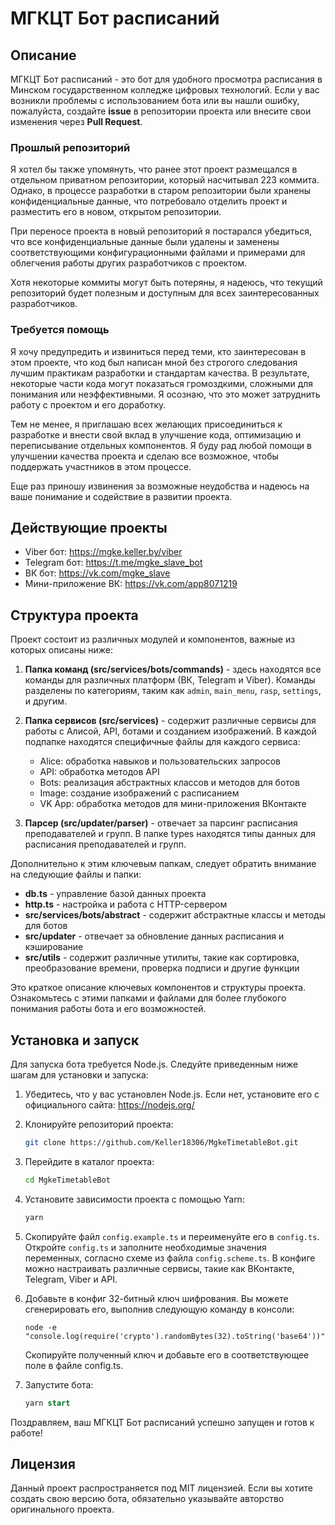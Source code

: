 # МГКЦТ Бот расписаний


## Описание
МГКЦТ Бот расписаний - это бот для удобного просмотра расписания в Минском государственном колледже цифровых технологий. Если у вас возникли проблемы с использованием бота или вы нашли ошибку, пожалуйста, создайте **issue** в репозитории проекта или внесите свои изменения через **Pull Request**.

### Прошлый репозиторий
Я хотел бы также упомянуть, что ранее этот проект размещался в отдельном приватном репозитории, который насчитывал 223 коммита. Однако, в процессе разработки в старом репозитории были хранены конфиденциальные данные, что потребовало отделить проект и разместить его в новом, открытом репозитории.

При переносе проекта в новый репозиторий я постарался убедиться, что все конфиденциальные данные были удалены и заменены соответствующими конфигурационными файлами и примерами для облегчения работы других разработчиков с проектом.

Хотя некоторые коммиты могут быть потеряны, я надеюсь, что текущий репозиторий будет полезным и доступным для всех заинтересованных разработчиков.

### Требуется помощь
Я хочу предупредить и извиниться перед теми, кто заинтересован в этом проекте, что код был написан мной без строгого следования лучшим практикам разработки и стандартам качества. В результате, некоторые части кода могут показаться громоздкими, сложными для понимания или неэффективными. Я осознаю, что это может затруднить работу с проектом и его доработку.

Тем не менее, я приглашаю всех желающих присоединиться к разработке и внести свой вклад в улучшение кода, оптимизацию и переписывание отдельных компонентов. Я буду рад любой помощи в улучшении качества проекта и сделаю все возможное, чтобы поддержать участников в этом процессе.

Еще раз приношу извинения за возможные неудобства и надеюсь на ваше понимание и содействие в развитии проекта.


## Действующие проекты

- Viber бот: https://mgke.keller.by/viber
- Telegram бот: https://t.me/mgke_slave_bot
- ВК бот: https://vk.com/mgke_slave
- Мини-приложение ВК: https://vk.com/app8071219


## Структура проекта
Проект состоит из различных модулей и компонентов, важные из которых описаны ниже:

1. **Папка команд (src/services/bots/commands)** - здесь находятся все команды для различных платформ (ВК, Telegram и Viber). Команды разделены по категориям, таким как `admin`, `main_menu`, `rasp`, `settings`, и другим.

2. **Папка сервисов (src/services)** - содержит различные сервисы для работы с Алисой, API, ботами и созданием изображений. В каждой подпапке находятся специфичные файлы для каждого сервиса:
    - Alice: обработка навыков и пользовательских запросов
    - API: обработка методов API
    - Bots: реализация абстрактных классов и методов для ботов
    - Image: создание изображений с расписанием
    - VK App: обработка методов для мини-приложения ВКонтакте

3. **Парсер (src/updater/parser)** - отвечает за парсинг расписания преподавателей и групп. В папке types находятся типы данных для расписания преподавателей и групп.

Дополнительно к этим ключевым папкам, следует обратить внимание на следующие файлы и папки:

- **db.ts** - управление базой данных проекта
- **http.ts** - настройка и работа с HTTP-сервером
- **src/services/bots/abstract** - содержит абстрактные классы и методы для ботов
- **src/updater** - отвечает за обновление данных расписания и кэширование
- **src/utils** - содержит различные утилиты, такие как сортировка, преобразование времени, проверка подписи и другие функции

Это краткое описание ключевых компонентов и структуры проекта. Ознакомьтесь с этими папками и файлами для более глубокого понимания работы бота и его возможностей.


## Установка и запуск

Для запуска бота требуется Node.js. Следуйте приведенным ниже шагам для установки и запуска:

1. Убедитесь, что у вас установлен Node.js. Если нет, установите его с официального сайта: https://nodejs.org/

2. Клонируйте репозиторий проекта:
    ```bash
    git clone https://github.com/Keller18306/MgkeTimetableBot.git
    ```

3. Перейдите в каталог проекта:
    ```bash
    cd MgkeTimetableBot
    ```

4. Установите зависимости проекта с помощью Yarn:
    ```bash
    yarn
    ```

5. Скопируйте файл `config.example.ts` и переименуйте его в `config.ts`. Откройте `config.ts` и заполните необходимые значения переменных, согласно схеме из файла `config.scheme.ts`. В конфиге можно настраивать различные сервисы, такие как ВКонтакте, Telegram, Viber и API.

6. Добавьте в конфиг 32-битный ключ шифрования. Вы можете сгенерировать его, выполнив следующую команду в консоли:
    ```less
    node -e "console.log(require('crypto').randomBytes(32).toString('base64'))"
    ```
    Скопируйте полученный ключ и добавьте его в соответствующее поле в файле config.ts.

7. Запустите бота:
    ```sql
    yarn start
    ```

Поздравляем, ваш МГКЦТ Бот расписаний успешно запущен и готов к работе!


## Лицензия

Данный проект распространяется под MIT лицензией. Если вы хотите создать свою версию бота, обязательно указывайте авторство оригинального проекта.
